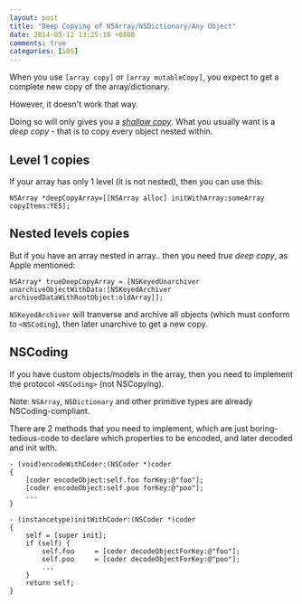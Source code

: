 ```yaml
---
layout: post
title: "Deep Copying of NSArray/NSDictionary/Any Object"
date: 2014-05-12 13:25:16 +0800
comments: true
categories: [iOS]
---
```


When you use `[array copy]` or `[array mutableCopy]`, you expect to get a complete new copy of the array/dictionary.

However, it doesn't work that way.

Doing so will only gives you a [*shallow copy*](https://developer.apple.com/library/mac/documentation/cocoa/conceptual/Collections/Articles/Copying.html#//apple_ref/doc/uid/TP40010162-SW3). What you usually want is a *deep copy* - that is to copy every object nested within.

<!-- more -->

## Level 1 copies ##

If your array has only 1 level (it is not nested), then you can use this:

```objc
NSArray *deepCopyArray=[[NSArray alloc] initWithArray:someArray copyItems:YES];
```


## Nested levels copies ##

But if you have an array nested in array.. then you need *true deep copy*, as Apple mentioned:

```objc
NSArray* trueDeepCopyArray = [NSKeyedUnarchiver unarchiveObjectWithData:[NSKeyedArchiver archivedDataWithRootObject:oldArray]];
```

`NSKeyedArchiver` will tranverse and archive all objects (which must conform to `<NSCoding`), then later unarchive to get a new copy.


## NSCoding ##

If you have custom objects/models in the array, then you need to implement the protocol `<NSCoding>` (not NSCopying).

Note: `NSArray`, `NSDictionary` and other primitive types are already NSCoding-compliant.

There are 2 methods that you need to implement, which are just boring-tedious-code to declare which properties to be encoded, and later decoded and init with.

```objc
- (void)encodeWithCoder:(NSCoder *)coder
{
    [coder encodeObject:self.foo forKey:@"foo"];
    [coder encodeObject:self.poo forKey:@"poo"];
    ...
}

- (instancetype)initWithCoder:(NSCoder *)coder
{
    self = [super init];
    if (self) {
        self.foo     = [coder decodeObjectForKey:@"foo"];
        self.poo     = [coder decodeObjectForKey:@"poo"];
        ...
    }
    return self;
}
```


